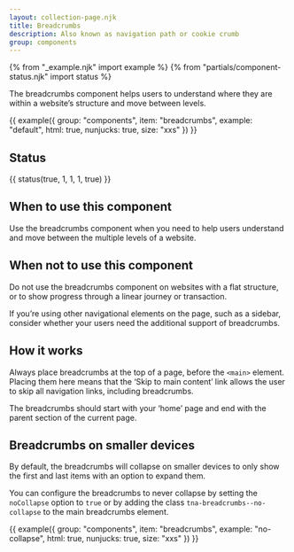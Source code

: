 ```yaml
---
layout: collection-page.njk
title: Breadcrumbs
description: Also known as navigation path or cookie crumb
group: components
---
```


{% from "_example.njk" import example %}
{% from "partials/component-status.njk" import status %}

The breadcrumbs component helps users to understand where they are within a website’s structure and move between levels.

{{ example({ group: "components", item: "breadcrumbs", example: "default", html: true, nunjucks: true, size: "xxs" }) }}

## Status

{{ status(true, 1, 1, 1, true) }}

## When to use this component

Use the breadcrumbs component when you need to help users understand and move between the multiple levels of a website.

## When not to use this component

Do not use the breadcrumbs component on websites with a flat structure, or to show progress through a linear journey or transaction.

If you’re using other navigational elements on the page, such as a sidebar, consider whether your users need the additional support of breadcrumbs.

## How it works

Always place breadcrumbs at the top of a page, before the `<main>` element. Placing them here means that the ‘Skip to main content’ link allows the user to skip all navigation links, including breadcrumbs.

The breadcrumbs should start with your ‘home’ page and end with the parent section of the current page.

## Breadcrumbs on smaller devices

By default, the breadcrumbs will collapse on smaller devices to only show the first and last items with an option to expand them.

You can configure the breadcrumbs to never collapse by setting the `noCollapse` option to `true` or by adding the class `tna-breadcrumbs--no-collapse` to the main breadcrumbs element.

{{ example({ group: "components", item: "breadcrumbs", example: "no-collapse", html: true, nunjucks: true, size: "xxs" }) }}
